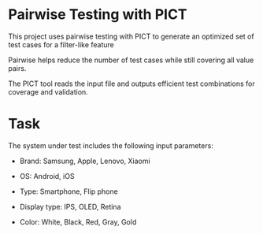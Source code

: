 # Pairwise Testing with PICT

This project uses pairwise testing with PICT to generate an optimized set of test cases for a filter-like feature

Pairwise helps reduce the number of test cases while still covering all value pairs.

The PICT tool reads the input file and outputs efficient test combinations for coverage and validation.

# Task

The system under test includes the following input parameters:

- Brand: Samsung, Apple, Lenovo, Xiaomi

- OS: Android, iOS

- Type: Smartphone, Flip phone

- Display type: IPS, OLED, Retina

- Color: White, Black, Red, Gray, Gold
